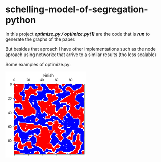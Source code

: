 # schelling-model-of-segregation-python
In this project ***optimize.py / optimize.py(1)*** are the code that is ***run*** to generate the graphs of the paper.

But besides that aproach I have other implementations such as the node aproach using networkx that arrive to a similar results (tho less scalable)

Some examples of optimize.py:

<picture>
  <source alt="Beggining for Threshold of 0.65"media="(prefers-color-scheme: light)" srcset="/images/beggining_65.png">
  <source alt="Beggining for Threshold of 0.65"media="(prefers-color-scheme: dark)" srcset="/images/beggining_65_b.png">
  <source alt="Result for Threshold of 0.65" media="(prefers-color-scheme: light)" srcset="/images/finish_65.png">
  <source alt="Result for Threshold of 0.65" media="(prefers-color-scheme: dark)" srcset="/images/finish_65_b.png">
  <img alt="Shows an illustrated sun in light color mode and a moon with stars in dark color mode." src="/images/finish_65.png">
</picture>


